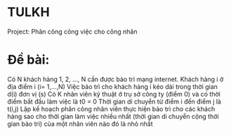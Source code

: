 # TULKH
Project: Phân công công việc cho công nhân

# Đề bài:
Có N khách hàng 1, 2, ..., N cần được bảo trì mạng internet. Khách hàng i ở địa điểm i (i= 1,...,N)
Việc bảo trì cho khách hàng i kéo dài trong thời gian d(i) đơn vị (s)
Có K nhân viên kỹ thuật ở trụ sở công ty (điểm 0) và có thời điểm bắt đầu làm việc là t0 = 0
Thời gian di chuyển từ điểm i đến điểm j là t(i,j)
Lập kế hoạch phân công nhân viên thực hiện bảo trì cho các khách hàng sao cho thời gian làm việc nhiều nhất (thời gian di chuyển cộng thời gian bảo trì) của một nhân viên nào đó là nhỏ nhất


